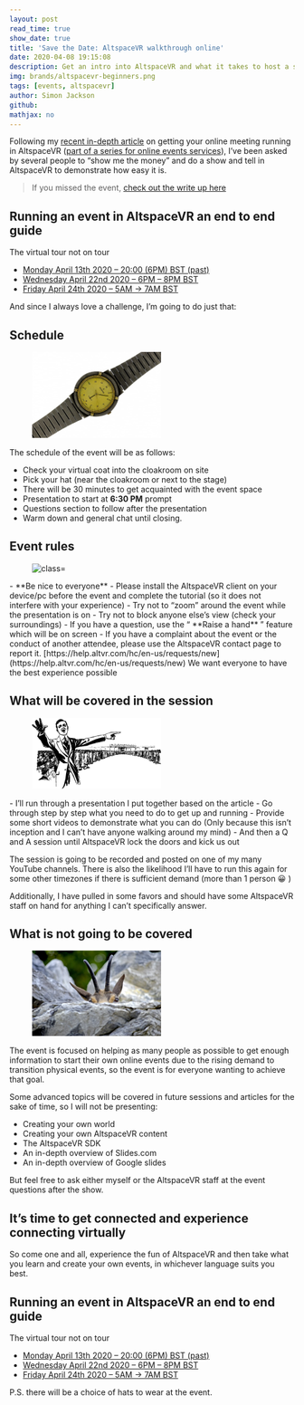 ```yaml
---
layout: post
read_time: true
show_date: true
title: 'Save the Date: AltspaceVR walkthrough online'
date: 2020-04-08 19:15:08
description: Get an intro into AltspaceVR and what it takes to host a successful meeting / usergroup online.
img: brands/altspacevr-beginners.png
tags: [events, altspacevr]
author: Simon Jackson
github:  
mathjax: no
---
```


Following my [recent in-depth article](https://darkgenesis.zenithmoon.com/running-an-event-in-altspacevr-an-end-to-end-guide/) on getting your online meeting running in AltspaceVR ([part of a series for online events services](https://darkgenesis.zenithmoon.com/getting-your-user-group-meeting-online/)), I’ve been asked by several people to “show me the money” and do a show and tell in AltspaceVR to demonstrate how easy it is.

> If you missed the event, [check out the write up here](/running-an-event-in-altspacevr-an-end-to-end-guide)

## Running an event in AltspaceVR an end to end guide  
The virtual tour not on tour 

- [Monday April 13th 2020 – 20:00 (6PM) BST (past)](https://account.altvr.com/events/1446508807189431264)
- [Wednesday April 22nd 2020 – 6PM – 8PM BST](https://account.altvr.com/events/1454363451576025898)
- [Friday April 24th 2020 – 5AM -\> 7AM BST](https://account.altvr.com/events/1454370372261511711)

And since I always love a challenge, I’m going to do just that:

## Schedule
<figure class="wp-block-image size-large is-style-rounded"><img loading="lazy" width="228" height="152" src="/assets/img/wordpress/2020/04/image-9.png" alt=" class=" wp-image-98212></figure>

The schedule of the event will be as follows:

- Check your virtual coat into the cloakroom on site
- Pick your hat (near the cloakroom or next to the stage)
- There will be 30 minutes to get acquainted with the event space
- Presentation to start at **6:30 PM** prompt
- Questions section to follow after the presentation
- Warm down and general chat until closing.

## Event rules
<figure class="wp-block-image size-large is-style-rounded"><img loading="lazy" width="228" height="228" src="/assets/img/wordpress/2020/04/image-10.png" alt=" class=" wp-image-98213 srcset="/assets/img/wordpress/2020/04/image-10.png 228w, /assets/img/wordpress/2020/04/image-10-150x150.png 150w, /assets/img/wordpress/2020/04/image-10-50x50.png 50w" sizes="(max-width: 228px) 100vw, 228px"></figure>
- **Be nice to everyone**
- Please install the AltspaceVR client on your device/pc before the event and complete the tutorial (so it does not interfere with your experience)
- Try not to “zoom” around the event while the presentation is on
- Try not to block anyone else’s view (check your surroundings)
- If you have a question, use the “ **Raise a hand** ” feature which will be on screen
- If you have a complaint about the event or the conduct of another attendee, please use the AltspaceVR contact page to report it.  
[https://help.altvr.com/hc/en-us/requests/new](https://help.altvr.com/hc/en-us/requests/new)  
We want everyone to have the best experience possible

## What will be covered in the session
<figure class="wp-block-image size-large is-style-rounded"><img loading="lazy" width="228" height="125" src="/assets/img/wordpress/2020/04/image-11.png" alt=" class=" wp-image-98214></figure>
- I’ll run through a presentation I put together based on the article
- Go through step by step what you need to do to get up and running
- Provide some short videos to demonstrate what you can do  
(Only because this isn’t inception and I can’t have anyone walking around my mind)
- And then a Q and A session until AltspaceVR lock the doors and kick us out

The session is going to be recorded and posted on one of my many YouTube channels. There is also the likelihood I’ll have to run this again for some other timezones if there is sufficient demand (more than 1 person 😀 )

Additionally, I have pulled in some favors and should have some AltspaceVR staff on hand for anything I can’t specifically answer.

## What is not going to be covered
<figure class="wp-block-image size-large is-style-rounded"><img loading="lazy" width="228" height="151" src="/assets/img/wordpress/2020/04/image-13.png" alt=" class=" wp-image-98217></figure>

The event is focused on helping as many people as possible to get enough information to start their own online events due to the rising demand to transition physical events, so the event is for everyone wanting to achieve that goal.

Some advanced topics will be covered in future sessions and articles for the sake of time, so I will not be presenting:

- Creating your own world
- Creating your own AltspaceVR content
- The AltspaceVR SDK
- An in-depth overview of Slides.com
- An in-depth overview of Google slides

But feel free to ask either myself or the AltspaceVR staff at the event questions after the show.

## It’s time to get connected and experience connecting virtually

So come one and all, experience the fun of AltspaceVR and then take what you learn and create your own events, in whichever language suits you best.

## Running an event in AltspaceVR an end to end guide  
The virtual tour not on tour 

- [Monday April 13th 2020 – 20:00 (6PM) BST (past)](https://account.altvr.com/events/1446508807189431264)
- [Wednesday April 22nd 2020 – 6PM – 8PM BST](https://account.altvr.com/events/1454363451576025898)
- [Friday April 24th 2020 – 5AM -\> 7AM BST](https://account.altvr.com/events/1454370372261511711)

P.S. there will be a choice of hats to wear at the event.

